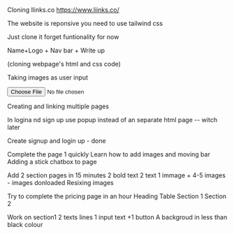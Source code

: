 # 

Cloning llinks.co
https://www.liinks.co/

The website is reponsive you need to use tailwind css

Just clone it forget funtionality for now

Name+Logo + Nav bar + Write up

(cloning webpage's html and css code)


Taking images as user input
      <form>
         <input type = "file" name = "upload" accept = "image/*" />
      </form>

Creating and linking multiple pages

In logina nd sign up use popup instead of an separate html page -- witch later

Create signup and login up - done

Complete the page 1 quickly
Learn how to add images and moving bar
Adding a stick chatbox to page

Add 2 section pages in 15 minutes
2 bold text
2 text
1 immage  + 4-5 images - images donloaded
Resixing images


Try to complete the pricing page in an hour
Heading
Table
Section 1 
Section 2

Work on section1
2 texts lines
1 input text +1 button
A backgroud in less than black colour
